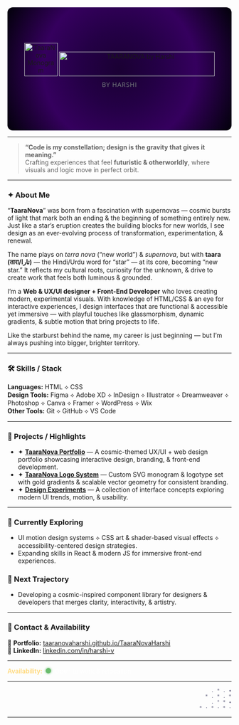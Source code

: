 <!-- TAARANOVA BY HARSHI GITHUB PROFILE README -->
<div align="center" style="background: radial-gradient(circle at center, #1a0033 0%, #240046 30%, #35005e 60%, #02010a 100%);
  padding: 80px 20px; border-radius: 12px; position: relative;">

  <!-- Monogram -->
  <picture>
    <source srcset="https://raw.githubusercontent.com/TaaraNovaHarshi/TaaraNova-Logo/main/taaranova-monogram.svg" type="image/svg+xml">
    <img src="https://raw.githubusercontent.com/TaaraNovaHarshi/TaaraNova-Logo/main/taaranova-monogram.png" alt="TaaraNova Monogram" width="75" height="75">
  </picture>

  <!-- Brand Name -->
  <picture>
    <source srcset="https://raw.githubusercontent.com/TaaraNovaHarshi/TaaraNova-Logo/main/taaranova-logo.svg" type="image/svg+xml">
    <img src="https://raw.githubusercontent.com/TaaraNovaHarshi/TaaraNova-Logo/main/taaranova-logo.png" alt="TAARANOVA by Harshi" width="350" height="55">
  </picture>

  <p style="color: #7b8181; font-family: 'Open Sans', sans-serif; font-size: 14px; letter-spacing: 1px; margin-top: 6px;">
    BY HARSHI
  </p>
</div>

---

> **“Code is my constellation; design is the gravity that gives it meaning.”**  
> Crafting experiences that feel **futuristic & otherworldly**, where visuals and logic move in perfect orbit.

---

### ✦ About Me

“**TaaraNova**” was born from a fascination with supernovas — cosmic bursts of light that mark both an ending & the beginning of something entirely new.  
Just like a star’s eruption creates the building blocks for new worlds, I see design as an ever-evolving process of transformation, experimentation, & renewal.  

The name plays on *terra nova* (“new world”) & *supernova*, but with **taara (तारा/تارا)** — the Hindi/Urdu word for “star” — at its core, becoming “new star.” It reflects my cultural roots, curiosity for the unknown, & drive to create work that feels both luminous & grounded.  

I’m a **Web & UX/UI designer + Front-End Developer** who loves creating modern, experimental visuals. With knowledge of HTML/CSS & an eye for interactive experiences, I design interfaces that are functional & accessible yet immersive — with playful touches like glassmorphism, dynamic gradients, & subtle motion that bring projects to life.  

Like the starburst behind the name, my career is just beginning — but I’m always pushing into bigger, brighter territory.  

---

### 🛠️ Skills / Stack

**Languages:** HTML ⟡ CSS  
**Design Tools:** Figma ⟡ Adobe XD ⟡ InDesign ⟡ Illustrator ⟡ Dreamweaver ⟡ Photoshop ⟡ Canva ⟡ Framer ⟡ WordPress ⟡ Wix  
**Other Tools:** Git ⟡ GitHub ⟡ VS Code  

---

### 🌠 Projects / Highlights

- ✦ [**TaaraNova Portfolio**](https://taaranovaharshi.github.io/TaaraNovaHarshi/) — A cosmic-themed UX/UI + web design portfolio showcasing interactive design, branding, & front-end development.  
- ✦ [**TaaraNova Logo System**](https://github.com/TaaraNovaHarshi/TaaraNova-Logo) — Custom SVG monogram & logotype set with gold gradients & scalable vector geometry for consistent branding.  
- ✦ [**Design Experiments**](#) — A collection of interface concepts exploring modern UI trends, motion, & usability.

---

### 🚀 Currently Exploring

- UI motion design systems ⟡ CSS art & shader-based visual effects ⟡ accessibility-centered design strategies.  
- Expanding skills in React & modern JS for immersive front-end experiences.  

### 🌌 Next Trajectory

- Developing a cosmic-inspired component library for designers & developers that merges clarity, interactivity, & artistry.  

---

### 📡 Contact & Availability

📧 **Portfolio:** [taaranovaharshi.github.io/TaaraNovaHarshi](https://taaranovaharshi.github.io/TaaraNovaHarshi)  
💼 **LinkedIn:** [linkedin.com/in/harshi-v](https://www.linkedin.com/in/harshi-v)  

---

<p style="display: flex; align-items: center; gap: 8px;">
  <span style="color: #ffd87a; font-weight: 600;">Availability:</span>
  <span style="display: inline-block; width: 12px; height: 12px; background-color: #4caf50; border-radius: 50%; box-shadow: 0 0 10px #4caf50; animation: glow 1.8s infinite alternate;"></span>
  <span style="color: #fff;">Open to work & relocation</span>
</p>

<style>
@keyframes glow {
  from { box-shadow: 0 0 4px #4caf50; opacity: 0.8; }
  to { box-shadow: 0 0 14px #4caf50; opacity: 1; }
}
</style>

---

<!-- ✦ Right-side ASCII Art for Cosmic Aesthetic ✦ -->
<p align="right" style="color:#5b5b7a; font-family: monospace; font-size: 11px;">
        .      *     .       ✦<br>
    *        .    *        .     *<br>
         .       °     *       ✦<br>
  *    ·       *     ·     *      ·<br>
</p>

---



